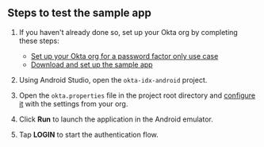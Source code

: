 ## Steps to test the sample app

1. If you haven't already done so, set up your Okta org by completing these steps:

    * [Set up your Okta org for a password factor only use case](/docs/guides/oie-embedded-common-org-setup/android/main/#set-up-your-okta-org-for-a-password-factor-only-use-case)
    * [Download and set up the sample app](/docs/guides/oie-embedded-common-download-setup-app/android/main/)

1. Using Android Studio, open the `okta-idx-android` project.
1. Open the `okta.properties` file in the project root directory and [configure it](/docs/guides/oie-embedded-common-download-setup-app/android/main/#where-to-place-the-configurations) with the settings from your org.
1. Click **Run** to launch the application in the Android emulator.
1. Tap **LOGIN** to start the authentication flow.
